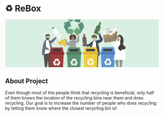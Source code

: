 # &#9851; ReBox
![Header](https://github.com/re-box/project/blob/main/Images/header.jpg)
## About Project
Even though most of the people think that recycling is beneficial, only half of them knows the location of the recycling bins near them and does recycling.
Our goal is to increase the number of people who does recycling by letting them know where the closest recycling bin is!


